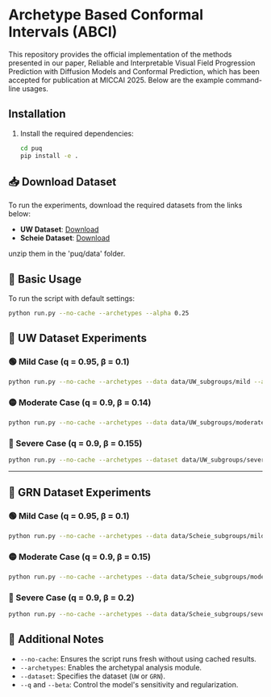 # Archetype Based Conformal Intervals (ABCI)

This repository provides the official implementation of the methods presented in our paper, Reliable and Interpretable Visual Field Progression Prediction with Diffusion Models and Conformal Prediction, which has been accepted for publication at MICCAI 2025. 
Below are the example command-line usages.

## Installation

1. Install the required dependencies:

   ```bash
   cd puq
   pip install -e .
   ```
   
## 📥 Download Dataset
To run the experiments, download the required datasets from the links below:
- **UW Dataset**: [Download](https://drive.google.com/file/d/1r12w4RsmaJEC_9mr2J5cCX9ZIXyMgWaY/view?usp=drive_link)
- **Scheie Dataset**: [Download](https://drive.google.com/file/d/1iJEmjEcdKetcpEbK0JM0E9q0n9M98tyU/view?usp=drive_link)

unzip them in the 'puq/data' folder.

## 💌 Basic Usage
To run the script with default settings:
```sh
python run.py --no-cache --archetypes --alpha 0.25 
```

## 🏥 UW Dataset Experiments

### 🟢 Mild Case (q = 0.95, β = 0.1)
```sh
python run.py --no-cache --archetypes --data data/UW_subgroups/mild --alpha 0.25 --q 0.95 --beta 0.1 
```

### 🟡 Moderate Case (q = 0.9, β = 0.14)
```sh
python run.py --no-cache --archetypes --data data/UW_subgroups/moderate --alpha 0.25 --q 0.9 --beta 0.14
```

### 🔴 Severe Case (q = 0.9, β = 0.155)
```sh
python run.py --no-cache --archetypes --dataset data/UW_subgroups/severe --alpha 0.25 --q 0.9 --beta 0.155
```

---

## 🧠 GRN Dataset Experiments

### 🟢 Mild Case (q = 0.95, β = 0.1)
```sh
python run.py --no-cache --archetypes --data data/Scheie_subgroups/mild --alpha 0.25 --q 0.95 --beta 0.1
```

### 🟡 Moderate Case (q = 0.9, β = 0.15)
```sh
python run.py --no-cache --archetypes --data data/Scheie_subgroups/moderate --alpha 0.25 --q 0.9 --beta 0.15
```

### 🔴 Severe Case (q = 0.9, β = 0.2)
```sh
python run.py --no-cache --archetypes --data data/Scheie_subgroups/severe --alpha 0.25 --q 0.9 --beta 0.2
```

## 🚀 Additional Notes
- `--no-cache`: Ensures the script runs fresh without using cached results.
- `--archetypes`: Enables the archetypal analysis module.
- `--dataset`: Specifies the dataset (`UW` or `GRN`).
- `--q` and `--beta`: Control the model's sensitivity and regularization.

